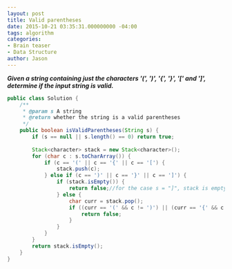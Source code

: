 ```yaml
---
layout: post
title: Valid parentheses
date: 2015-10-21 03:35:31.000000000 -04:00
tags: algorithm
categories:
- Brain teaser
- Data Structure
author: Jason
---
```

<p><strong><em>Given a string containing just the characters '(', ')', '{', '}', '[' and ']', determine if the input string is valid.</em></strong></p>


``` java
public class Solution {
    /**
     * @param s A string
     * @return whether the string is a valid parentheses
     */
    public boolean isValidParentheses(String s) {
        if (s == null || s.length() == 0) return true;
        
        Stack<character> stack = new Stack<character>();
        for (char c : s.toCharArray()) {
            if (c == '(' || c == '{' || c == '[') {
                stack.push(c);
            } else if (c == ')' || c == '}' || c == ']') {
                if (stack.isEmpty()) {
                    return false;//for the case s = "]", stack is empty
                } else {
                    char curr = stack.pop();
                    if ((curr == '(' && c != ')') || (curr == '{' && c != '}') || (curr == '[' && c != ']')) {
                        return false;
                    }
                }
            }
        }
        return stack.isEmpty();
    }
}
```
